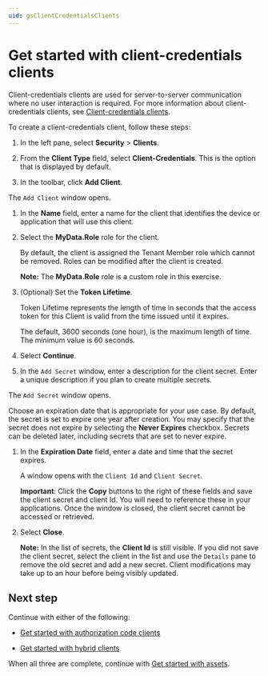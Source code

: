 ```yaml
---
uid: gsClientCredentialsClients
---
```


# Get started with client-credentials clients

Client-credentials clients are used for server-to-server communication where no user interaction is required. For more information about client-credentials clients, see [Client-credentials clients](xref:ccClients#client-credentials-client).

To create a client-credentials client, follow these steps:

1. In the left pane, select **Security** > **Clients**.

1. From the **Client Type** field, select **Client-Credentials**. This is the option that is displayed by default.

1. In the toolbar, click **Add Client**.

  The `Add Client` window opens.

1. In the **Name** field, enter a name for the client that identifies the device or application that will use this client.

1. Select the **MyData.Role** role for the client.
   
   By default, the client is assigned the Tenant Member role which cannot be removed. Roles can be modified after the client is created.

   **Note:** The **MyData.Role** role is a custom role in this exercise. 

1. (Optional) Set the **Token Lifetime**.  
   
   Token Lifetime represents the length of time in seconds that the access token for this Client is valid from the time issued until it expires.
   
   The default, 3600 seconds (one hour), is the maximum length of time. The minimum value is 60 seconds.

1. Select **Continue**.

1. In the `Add Secret` window, enter a description for the client secret. Enter a unique description if you plan to create multiple secrets.

  The `Add Secret` window opens.

   Choose an expiration date that is appropriate for your use case. By default, the secret is set to expire one year after creation. You may specify that the secret does not expire by selecting the **Never Expires** checkbox. Secrets can be deleted later, including secrets that are set to never expire.

1. In the **Expiration Date** field, enter a date and time that the secret expires.

   A window opens with the `Client Id` and `Client Secret`.
    
   **Important**: Click the **Copy** buttons to the right of these fields and save the client secret and client Id. You will need to reference these in your applications. Once the window is closed, the client secret cannot be accessed or retrieved.
    
1. Select **Close**.  

   **Note:** In the list of secrets, the **Client Id** is still visible. If you did not save the client secret, select the client in the list and use the `Details` pane to remove the old secret and add a new secret. Client modifications may take up to an hour before being visibly updated.

## Next step

Continue with either of the following:

- [Get started with authorization code clients](xref:gsAuthorizationCodeClients)

- [Get started with hybrid clients](xref:gsHybridClients)

When all three are complete, continue with [Get started with assets](xref:gsAssets).
